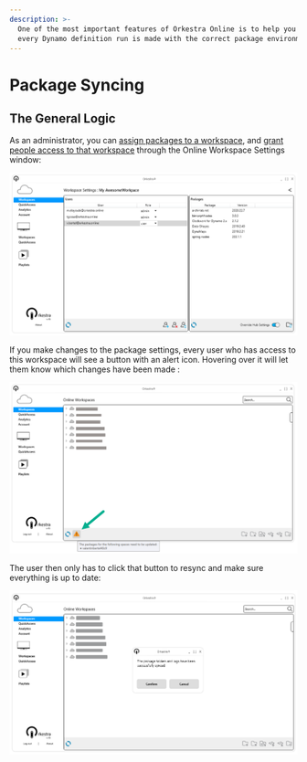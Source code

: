 ```yaml
---
description: >-
  One of the most important features of Orkestra Online is to help you make sure
  every Dynamo definition run is made with the correct package environment.
---
```


# Package Syncing

## The General Logic

As an administrator, you can [assign packages to a workspace](what-is-a-workspace.md#package-settings), and [grant people access to that workspace](what-is-a-workspace.md#add-users-to-the-workspace) through the Online Workspace Settings window:

![](../.gitbook/assets/image%20%288%29.png)

If you make changes to the package settings, every user who has access to this workspace will see a button with an alert icon. Hovering over it will let them know which changes have been made :

![Package Update Alert in the Desktop App](../.gitbook/assets/image%20%289%29.png)

The user then only has to click that button to resync and make sure everything is up to date:

![](../.gitbook/assets/image%20%285%29.png)

